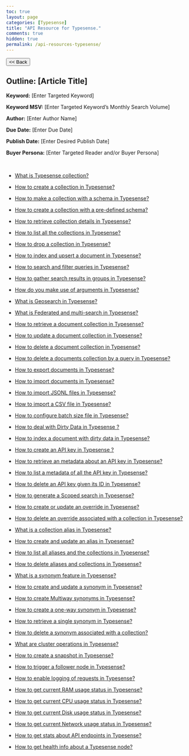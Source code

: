 ```yaml
---
toc: true
layout: page
categories: [Typesense]
title: "API Resource for Typesense."
comments: true
hidden: true
permalink: /api-resources-typesense/
---
```


<button class="back-button" onclick="window.history.back()"><< Back</button>

## Outline: [Article Title]

**Keyword:** [Enter Targeted Keyword]

**Keyword MSV:** [Enter Targeted Keyword’s Monthly Search Volume]

**Author:** [Enter Author Name]

**Due Date:** [Enter Due Date]

**Publish Date:** [Enter Desired Publish Date]

**Buyer Persona:** [Enter Targeted Reader and/or Buyer Persona]

<br>

<ul>
<li><p><a href="https://aviyeldevrel.github.io/Aviyel-Blogs-Review/what-is-typesense-collection/">What is Typesense collection?</a><p>
<li><p><a href="https://aviyeldevrel.github.io/Aviyel-Blogs-Review/how-to-create-typesense-collection/">How to create a collection in Typesense?</a><p>
<li><p><a href="https://aviyeldevrel.github.io/Aviyel-Blogs-Review/how-to-make-collection-with-schema-typesense/">How to make a collection with a schema in Typesense?</a><p>
<li><p><a href="https://aviyeldevrel.github.io/Aviyel-Blogs-Review/how-to-make-collection-with-predefined-schema-typesense/">How to create a collection with a pre-defined schema?</a><p>
<li><p><a href="https://aviyeldevrel.github.io/Aviyel-Blogs-Review/how-to-retrieve-collection-details-typesense/">How to retrieve collection details in Typesense?</a><p>
<li><p><a href="https://aviyeldevrel.github.io/Aviyel-Blogs-Review/how-to-list-all-collection-details-typesense/"> How to list all the collections in Typesense?</a><p>
<li><p><a href="https://aviyeldevrel.github.io/Aviyel-Blogs-Review/how-to-drop-collection-typesense/">How to drop a collection in Typesense?</a><p>
<li><p><a href="https://aviyeldevrel.github.io/Aviyel-Blogs-Review/how-to-index-upsert-document-typesense/">How to index and upsert a document in Typesense?</a><p>
<li><p><a href="https://aviyeldevrel.github.io/Aviyel-Blogs-Review/how-to-search-filter-queries-typesense/">How to search and filter queries in Typesense?</a><p>
<li><p><a href="https://aviyeldevrel.github.io/Aviyel-Blogs-Review/how-to-gather-search-groups-typesense/">How to gather search results in groups in Typesense?</a><p>
<li><p><a href="https://aviyeldevrel.github.io/Aviyel-Blogs-Review/how-to-make-use-of-arguments-typesense/">How do you make use of arguments in Typesense?</a><p>
<li><p><a href="https://aviyeldevrel.github.io/Aviyel-Blogs-Review/what-is-geosearch-typesense/">What is Geosearch in Typesense?</a><p>
<li><p><a href="https://aviyeldevrel.github.io/Aviyel-Blogs-Review/what-is-federated-multisearch-typesense/">What is Federated and multi-search in Typesense?</a><p>
<li><p><a href="https://aviyeldevrel.github.io/Aviyel-Blogs-Review/how-to-retrieve-document-collection-typesense/">How to retrieve a document collection in Typesense?</a><p>
<li><p><a href="https://aviyeldevrel.github.io/Aviyel-Blogs-Review/how-to-update-document-collection-typesense/">How to update a document collection in Typesense?</a><p>
<li><p><a href="https://aviyeldevrel.github.io/Aviyel-Blogs-Review/how-to-delete-document-collection-typesense/">How to delete a document collection in Typesense?</a><p>
<li><p><a href="https://aviyeldevrel.github.io/Aviyel-Blogs-Review/how-to-delete-document-collection-query-typesense/">How to delete a documents collection by a query in Typesense?</a><p>
<li><p><a href="https://aviyeldevrel.github.io/Aviyel-Blogs-Review/">How to export documents in Typesense?</a><p>
<li><p><a href="https://aviyeldevrel.github.io/Aviyel-Blogs-Review/">How to import documents in Typesense?</a><p>
<li><p><a href="https://aviyeldevrel.github.io/Aviyel-Blogs-Review/">How to import JSONL files in Typesense?</a><p>
<li><p><a href="https://aviyeldevrel.github.io/Aviyel-Blogs-Review/">How to import a CSV file in Typesense?</a><p>
<li><p><a href="https://aviyeldevrel.github.io/Aviyel-Blogs-Review/">How to configure batch size file in Typesense?</a><p>
<li><p><a href="https://aviyeldevrel.github.io/Aviyel-Blogs-Review/">How to deal with Dirty Data in Typesense ?</a><p>
<li><p><a href="https://aviyeldevrel.github.io/Aviyel-Blogs-Review/">How to index a document with dirty data in Typesense?</a><p>
<li><p><a href="https://aviyeldevrel.github.io/Aviyel-Blogs-Review/">How to create an API key in Typesense ?</a><p>
<li><p><a href="https://aviyeldevrel.github.io/Aviyel-Blogs-Review/">How to retrieve an metadata about an API key in Typesense?</a><p>
<li><p><a href="https://aviyeldevrel.github.io/Aviyel-Blogs-Review/">How to list a metadata of all the API key in Typesense?</a><p>
<li><p><a href="https://aviyeldevrel.github.io/Aviyel-Blogs-Review/">How to delete an API key given its ID in Typesense?</a><p>
<li><p><a href="https://aviyeldevrel.github.io/Aviyel-Blogs-Review/">How to generate a Scoped search in Typesense?</a><p>
<li><p><a href="https://aviyeldevrel.github.io/Aviyel-Blogs-Review/">How to create or update an override in Typesense?</a><p>
<li><p><a href="https://aviyeldevrel.github.io/Aviyel-Blogs-Review/">How to delete an override associated with a collection in Typesense?</a><p>
<li><p><a href="https://aviyeldevrel.github.io/Aviyel-Blogs-Review/">What is a collection alias in Typesense?</a><p>
<li><p><a href="https://aviyeldevrel.github.io/Aviyel-Blogs-Review/">How to create and update an alias in Typesense?</a><p>
<li><p><a href="https://aviyeldevrel.github.io/Aviyel-Blogs-Review/">How to list all aliases and the collections in Typesense?</a><p>
<li><p><a href="https://aviyeldevrel.github.io/Aviyel-Blogs-Review/">How to delete aliases and collections in Typesense?</a><p>
<li><p><a href="https://aviyeldevrel.github.io/Aviyel-Blogs-Review/">What is a synonym feature in Typesense?</a><p>
<li><p><a href="https://aviyeldevrel.github.io/Aviyel-Blogs-Review/">How to create and update a synonym in Typesense?</a><p>
<li><p><a href="https://aviyeldevrel.github.io/Aviyel-Blogs-Review/">How to create Multiway synonyms in Typesense?</a><p>
<li><p><a href="https://aviyeldevrel.github.io/Aviyel-Blogs-Review/">How to create a one-way synonym in Typesense?</a><p>
<li><p><a href="https://aviyeldevrel.github.io/Aviyel-Blogs-Review/">How to retrieve a single synonym in Typesense?</a><p>
<li><p><a href="https://aviyeldevrel.github.io/Aviyel-Blogs-Review/">How to delete a synonym associated with a collection?</a><p>
<li><p><a href="https://aviyeldevrel.github.io/Aviyel-Blogs-Review/">What are cluster operations in Typesense?</a><p>
<li><p><a href="https://aviyeldevrel.github.io/Aviyel-Blogs-Review/">How to create a snapshot in Typesense?</a><p>
<li><p><a href="https://aviyeldevrel.github.io/Aviyel-Blogs-Review/">How to trigger a follower node in Typesense?</a><p>
<li><p><a href="https://aviyeldevrel.github.io/Aviyel-Blogs-Review/">How to enable logging of requests in Typesense?</a><p>
<li><p><a href="https://aviyeldevrel.github.io/Aviyel-Blogs-Review/">How to get current RAM usage status in Typesense?</a><p>
<li><p><a href="https://aviyeldevrel.github.io/Aviyel-Blogs-Review/">How to get current  CPU usage status in Typesense?</a><p>
<li><p><a href="https://aviyeldevrel.github.io/Aviyel-Blogs-Review/">How to get current Disk usage status in Typesense?</a><p>
<li><p><a href="https://aviyeldevrel.github.io/Aviyel-Blogs-Review/">How to get current Network usage status in Typesense?</a><p>
<li><p><a href="https://aviyeldevrel.github.io/Aviyel-Blogs-Review/">How to get stats about API endpoints in Typesense?</a><p>
<li><p><a href="https://aviyeldevrel.github.io/Aviyel-Blogs-Review/">How to get health info about a Typesense node?</a><p>
